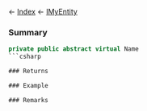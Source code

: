 ← [Index](Api-Index) ← [IMyEntity](VRage.Game.ModAPI.Ingame.IMyEntity)

### Summary

```csharp
private public abstract virtual Name
```csharp

### Returns

### Example

### Remarks

